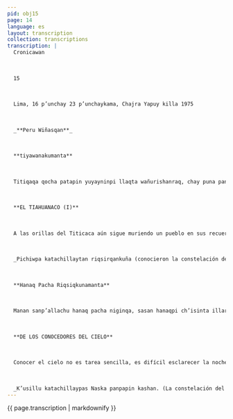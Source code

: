 ```yaml
---
pid: obj15
page: 14
language: es
layout: transcription
collection: transcriptions
transcription: |
  Cronicawan
  
  
  
  15
  
  
  
  Lima, 16 p’unchay 23 p’unchaykama, Chajra Yapuy killa 1975
  
  
  
  _**Peru Wiñasqan**_
  
  
  
  **tiyawanakumanta**
  
  
  
  Titiqaqa qocha patapin yuyayninpi llaqta wañurishanraq, chay puna panpapin chiriwan kushka watankunata sinpashanraq chay sapan kayninwanmi puñuynin ta t'ikachishanraq, chaypin ñankuna ñawinchispi chinkashanraq. Iskay pachallan nuqanchisman mast'arikun, kay pacha, mana tukukuy llakiq panpapi, hanaq pachataq, ch’askamanta mana wachupi tarpusqa. Manan aspuwan kanchu; wayrallan ichhuwan runaq anchhisqanta willarikunku. Imapaq taq aspuwanpas kanman. Chay iskay pachaq saywanpin Tiyawanaku llaqta saphinta rumiyachiyta qallariran, chaypin runakuna, ñawinchispaq mana riqsisqe apukunawan kushkachakuran chaypin Kalasasaya wak’ata hatarichiran, punkunpitaqmi ch’askakunaq ñanninta kunanakama watarqurqan. T'unapa Apus rimaynillanwan kay llaqtata hatarichiran, ñawpaqtaga rumimantas thuparinman karan hatun sayaq runakunata, chaymantataq unaypaq ch’isiyachiran. Hina tan ninku qelqakuna. Llank’asqanta kutipaspas, huqmanta illarichisqa, hinaspa tiyawanaku runakuna kawsariyta qallaris qa... ruwasqallankutan riqsinchis, paykunamanta yupillantan, makinkumanta rumillata...
  
  
  
  **EL TIAHUANACO (I)**
  
  
  
  A las orillas del Titicaca aún sigue muriendo un pueblo en sus recuerdos, en esos desolados campos, con el frio, están trenzando sus años todavía; en esa soledad siguen florando sus sueños, allí los caminos sólo tienen fin en nuestros ojos. Para nosotros se extienden sólo dos universos, el nuestro, planicie interminable de tristezas; y el cielo, sembrio desordenado de estrellas. No hay nada más; sólo el viento y la paja cuentan las angustias de los hombres. Es suficiente, para qué más... Como inmensa columna de estos dos universos, el pueblo del Tiahuanaco convirtió en piedras sus raíces, allí los hombres se juntaron con dioses desconocidos a nuestros ojos. Allí construyeron el templo del Calasasaya, en su puerta aún estan sujetos insondables caminos de estrellas. Dicen que Tunapa creó el pueblo con su palabra, dicen que antes talló en piedra hombres gigantes, y de allí los sumergió en una nocheinterminable, así nos dicen los libros. Rectificando su trabajo, hizo que amaneciera nuevamente, y que los hombres despertaran de sus sueños...sólo sus construcciones conocemos, sólo sus huellas, sus pétreas manos...
  
  
  
  _Pichiwpa katachillaytan riqsirqankuña (conocieron la constelación del ave). _
  
  
  
  **Hanaq Pacha Riqsiqkunamanta**
  
  
  
  Manan sanp’allachu hanaq pacha niginqa, sasan hanaqpi ch’isinta illarichiy, sasallataqmi hanaqpi ñankuna qatipayqa. Ch’askallisqa tutan pashkariyqa, kunankamapas ancha sasaragmi, aswan sasataqmi qayna karan, mana ima yanapayuq ñawillawan, ñusqunllawan rikuyqa ch’arwisqa khipu paskay hinaraqmi kanman karan. awqaq, runaknaqa sasaña kaqtinpas pashkananpunin karan, chaysasamanta qespiyqa, chajra llank’aypin yanaparan, wata riqsiypi, killa yupaypi iman yanaparan." Intipas, ch’askapas qoyllurpas riqsisqa ñantan purinku; yupasqa p’unchaypi; chaymi runa masinchista yachachiran, imamit'api kasqanta, immit'api tarpunanta, immit'api oqarinanta, ima mit'apaq ruruta waqaycha nanta ima. Chayraykun watuqkuna, willka umakuna ima hanaqmanta yacharqanku aswanta llaqta runamanta. Kay mit'akunaq yachasqantan qerokunapi llinpirqan, wak’ankunapi llinpirqanku, chaypi willa taqehina qhepananpaq. Naska sutiyuq llaqtan hanaqmanta ancha yachay hiyuq karanku, paykunan chillaykunata; riqsirqanku —hinatan ninku hamawt'akuna— pichiwpa, k’usilluqpa katachillaykunata, chaywantaqmi watarqankuña intita, ch’askata ima. Kay Naskapi tiyaq runakuna, kay yachasqankuta Naska Panpapi, Ingenio sutiyuq panpapi llinpi ranku yachayninkuta, an cha hatun ñankunata hina. Hinallatan kunankamapas qhawashanchis —ichaqa ñawsa qhawaytan qhawanchis— imatas, nin, imaynatan chaypi rikuran ku; manan chayta yachakunraqchu, ichaqa chaypin kashan, chaypitaqcha kanqa... (w.h.de.m.s.)
  
  
  
  **DE LOS CONOCEDORES DEL CIELO**
  
  
  
  Conocer el cielo no es tarea sencilla, es difícil esclarecer la noche de los cielos, y es difíci también seguir las sendas siderales desentreñar el misterio de las noches estrelladas hos día es aún difícil, mucho más lo fue en el pasado sin medios auxiliares, sólo con los ojos; ver sólo con el cerebro significó desenrredar la más compleja de las madejas. Pero por compleja que necesariamente que afrontarla, liberarse de esa dificultad fue ayudar la agricultura, fue conoce los años y los meses El sol, las estrellas y todos los luceros tienen sendas conocidas, días contados; eso enseño a los hombres a conocer su tiempo, a saber de la época de la siembra, de la época de las mieses, y también la época de guardar las semillas. Fueron los sacerdotes los que supieron más de los cielos. Estos sus conocimientos grabaron en vasos, en las paredes de los templos para que quede como un sagrado calendario. El pueblo de Nasca, tuvo conocimientos astrológicos, conocieron diversas constelaciones, conocieron —así dicen los entendidos— las constelaciones del ave, la del mono etc. conocieron también del sol y de las estrellas. Los habitantes de Nasca, señalaron en las pampas de nasca, en las pampas del Ingenio esos conocimientos, esas sendas. Así permanecen hasta nuestros días —pero miramos como ciegos— qué dicen, cómo leyeron en ellos, aún no se sabe nada; pero ahí están, y ahí permanecerán por siem"osirqanku ñawraq kata lfuese la tarea, tuvieron! pre....
  
  
  
  _K’usillu katachillaypas Naska panpapin kashan. (La constelación del mono también está en la pampa de Nasca). _
---
```


{{ page.transcription | markdownify }}
